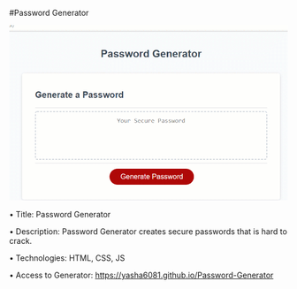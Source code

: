 #Password Generator 

<img src="Assets/g.gif" alt="GIF">


•	Title:
   Password Generator 
  
•	Description:
Password Generator creates secure passwords that is hard to crack.

•	Technologies:
HTML, CSS, JS

•           Access to Generator:
 https://yasha6081.github.io/Password-Generator

